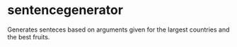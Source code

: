 # sentencegenerator
Generates senteces based on arguments given for the largest countries and the best fruits.
